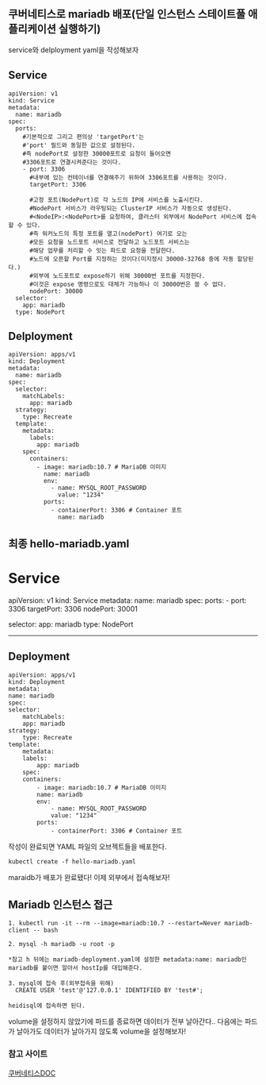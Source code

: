 ## 쿠버네티스로 mariadb 배포(단일 인스턴스 스테이트풀 애플리케이션 실행하기)

service와 delployment yaml을 작성해보자

## Service

    apiVersion: v1
    kind: Service
    metadata:
      name: mariadb
    spec:
      ports:
        #기본적으로 그리고 편의상 'targetPort'는
        #'port' 필드와 동일한 값으로 설정된다.
        #즉 nodePort로 설정한 30000포트로 요청이 들어오면
        #3306포트로 연결시켜준다는 것이다.
        - port: 3306
          #내부에 있는 컨테이너를 연결해주기 위하여 3306포트를 사용하는 것이다.
          targetPort: 3306

          #고정 포트(NodePort)로 각 노드의 IP에 서비스를 노출시킨다.
          #NodePort 서비스가 라우팅되는 ClusterIP 서비스가 자동으로 생성된다.
          #<NodeIP>:<NodePort>를 요청하여, 클러스터 외부에서 NodePort 서비스에 접속할 수 있다.
          #즉 워커노드의 특정 포트를 열고(nodePort) 여기로 오는
          #모든 요청을 노드포트 서비스로 전달하고 노드포트 서비스는
          #해당 업무를 처리할 수 잇는 파드로 요청을 전달한다.
          #노드에 오픈할 Port를 지정하는 것이다(미지정시 30000-32768 중에 자동 할당된다.)
          #외부에 노드포트로 expose하기 위해 30000번 포트를 지정한다.
          #이것은 expose 명령으로도 대체가 가능하나 이 30000번은 쓸 수 없다.
          nodePort: 30000
      selector:
        app: mariadb
      type: NodePort

## Delployment

    apiVersion: apps/v1
    kind: Deployment
    metadata:
      name: mariadb
    spec:
      selector:
        matchLabels:
          app: mariadb
      strategy:
        type: Recreate
      template:
        metadata:
          labels:
            app: mariadb
        spec:
          containers:
            - image: mariadb:10.7 # MariaDB 이미지
              name: mariadb
              env:
                - name: MYSQL_ROOT_PASSWORD
                  value: "1234"
              ports:
                - containerPort: 3306 # Container 포트
                  name: mariadb
          


## 최종 hello-mariadb.yaml

# Service

apiVersion: v1
kind: Service
metadata:
  name: mariadb
spec:
  ports:
    - port: 3306
      targetPort: 3306
      nodePort: 30001


  selector:
    app: mariadb
  type: NodePort

---

## Deployment
    apiVersion: apps/v1
    kind: Deployment
    metadata:
    name: mariadb
    spec:
    selector:
        matchLabels:
        app: mariadb
    strategy:
        type: Recreate
    template:
        metadata:
        labels:
            app: mariadb
        spec:
        containers:
            - image: mariadb:10.7 # MariaDB 이미지
            name: mariadb
            env:
                - name: MYSQL_ROOT_PASSWORD
                value: "1234"
            ports:
                - containerPort: 3306 # Container 포트


작성이 완료되면 YAML 파일의 오브젝트들을 배포한다.
    
    kubectl create -f hello-mariadb.yaml

maraidb가 배포가 완료됐다! 이제 외부에서 접속해보자!

## Mariadb 인스턴스 접근

    1. kubectl run -it --rm --image=mariadb:10.7 --restart=Never mariadb-client -- bash

    2. mysql -h mariadb -u root -p
    
    *참고 h 뒤에는 mariadb-deployment.yaml에 설정한 metadata:name: mariadb인 mariadb를 붙이면 알아서 hostIp를 대입해준다.
    
    3. mysql에 접속 후(외부접속을 위해)
      CREATE USER 'test'@'127.0.0.1' IDENTIFIED BY 'test#'; 
      
    heidisql에 접속하면 된다.



volume을 설정하지 않았기에 파드를 종료하면 데이터가 전부 날아간다.. 다음에는 파드가 날아가도 데이터가 날아가지 않도록 volume을 설정해보자!


### 참고 사이트
[쿠버네티스DOC](https://kubernetes.io/ko/docs/tasks/run-application/run-single-instance-stateful-application/)

